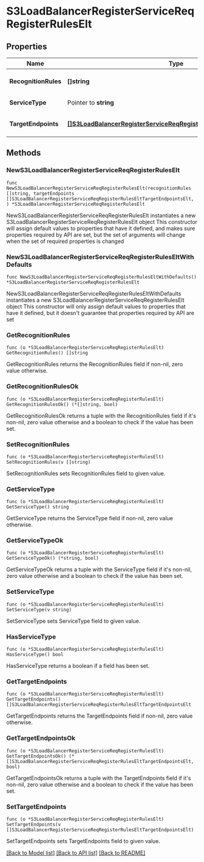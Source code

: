 # S3LoadBalancerRegisterServiceReqRegisterRulesElt

## Properties

Name | Type | Description | Notes
------------ | ------------- | ------------- | -------------
**RecognitionRules** | **[]string** | recognition rules of service | 
**ServiceType** | Pointer to **string** | type of service | [optional] 
**TargetEndpoints** | [**[]S3LoadBalancerRegisterServiceReqRegisterRulesEltTargetEndpointsElt**](S3LoadBalancerRegisterServiceReqRegisterRulesEltTargetEndpointsElt.md) | target endpoints of service | 

## Methods

### NewS3LoadBalancerRegisterServiceReqRegisterRulesElt

`func NewS3LoadBalancerRegisterServiceReqRegisterRulesElt(recognitionRules []string, targetEndpoints []S3LoadBalancerRegisterServiceReqRegisterRulesEltTargetEndpointsElt, ) *S3LoadBalancerRegisterServiceReqRegisterRulesElt`

NewS3LoadBalancerRegisterServiceReqRegisterRulesElt instantiates a new S3LoadBalancerRegisterServiceReqRegisterRulesElt object
This constructor will assign default values to properties that have it defined,
and makes sure properties required by API are set, but the set of arguments
will change when the set of required properties is changed

### NewS3LoadBalancerRegisterServiceReqRegisterRulesEltWithDefaults

`func NewS3LoadBalancerRegisterServiceReqRegisterRulesEltWithDefaults() *S3LoadBalancerRegisterServiceReqRegisterRulesElt`

NewS3LoadBalancerRegisterServiceReqRegisterRulesEltWithDefaults instantiates a new S3LoadBalancerRegisterServiceReqRegisterRulesElt object
This constructor will only assign default values to properties that have it defined,
but it doesn't guarantee that properties required by API are set

### GetRecognitionRules

`func (o *S3LoadBalancerRegisterServiceReqRegisterRulesElt) GetRecognitionRules() []string`

GetRecognitionRules returns the RecognitionRules field if non-nil, zero value otherwise.

### GetRecognitionRulesOk

`func (o *S3LoadBalancerRegisterServiceReqRegisterRulesElt) GetRecognitionRulesOk() (*[]string, bool)`

GetRecognitionRulesOk returns a tuple with the RecognitionRules field if it's non-nil, zero value otherwise
and a boolean to check if the value has been set.

### SetRecognitionRules

`func (o *S3LoadBalancerRegisterServiceReqRegisterRulesElt) SetRecognitionRules(v []string)`

SetRecognitionRules sets RecognitionRules field to given value.


### GetServiceType

`func (o *S3LoadBalancerRegisterServiceReqRegisterRulesElt) GetServiceType() string`

GetServiceType returns the ServiceType field if non-nil, zero value otherwise.

### GetServiceTypeOk

`func (o *S3LoadBalancerRegisterServiceReqRegisterRulesElt) GetServiceTypeOk() (*string, bool)`

GetServiceTypeOk returns a tuple with the ServiceType field if it's non-nil, zero value otherwise
and a boolean to check if the value has been set.

### SetServiceType

`func (o *S3LoadBalancerRegisterServiceReqRegisterRulesElt) SetServiceType(v string)`

SetServiceType sets ServiceType field to given value.

### HasServiceType

`func (o *S3LoadBalancerRegisterServiceReqRegisterRulesElt) HasServiceType() bool`

HasServiceType returns a boolean if a field has been set.

### GetTargetEndpoints

`func (o *S3LoadBalancerRegisterServiceReqRegisterRulesElt) GetTargetEndpoints() []S3LoadBalancerRegisterServiceReqRegisterRulesEltTargetEndpointsElt`

GetTargetEndpoints returns the TargetEndpoints field if non-nil, zero value otherwise.

### GetTargetEndpointsOk

`func (o *S3LoadBalancerRegisterServiceReqRegisterRulesElt) GetTargetEndpointsOk() (*[]S3LoadBalancerRegisterServiceReqRegisterRulesEltTargetEndpointsElt, bool)`

GetTargetEndpointsOk returns a tuple with the TargetEndpoints field if it's non-nil, zero value otherwise
and a boolean to check if the value has been set.

### SetTargetEndpoints

`func (o *S3LoadBalancerRegisterServiceReqRegisterRulesElt) SetTargetEndpoints(v []S3LoadBalancerRegisterServiceReqRegisterRulesEltTargetEndpointsElt)`

SetTargetEndpoints sets TargetEndpoints field to given value.



[[Back to Model list]](../README.md#documentation-for-models) [[Back to API list]](../README.md#documentation-for-api-endpoints) [[Back to README]](../README.md)


